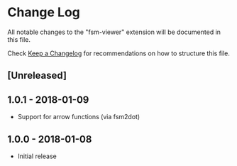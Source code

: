 # Change Log
All notable changes to the "fsm-viewer" extension will be documented in this file.

Check [Keep a Changelog](http://keepachangelog.com/) for recommendations on how to structure this file.

## [Unreleased]

## 1.0.1 - 2018-01-09

- Support for arrow functions (via fsm2dot)

## 1.0.0 - 2018-01-08
- Initial release
